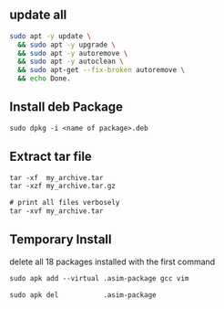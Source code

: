 ## update all
```bash
sudo apt -y update \
  && sudo apt -y upgrade \
  && sudo apt -y autoremove \
  && sudo apt -y autoclean \
  && sudo apt-get --fix-broken autoremove \
  && echo Done.
```


## Install deb Package
```txt
sudo dpkg -i <name of package>.deb
```


## Extract tar file
```txt
tar -xf  my_archive.tar
tar -xzf my_archive.tar.gz

# print all files verbosely
tar -xvf my_archive.tar 
```


## Temporary Install
delete all 18 packages installed with the first command
```txt
sudo apk add --virtual .asim-package gcc vim

sudo apk del           .asim-package
```
